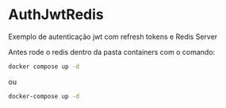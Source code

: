 # AuthJwtRedis
Exemplo de autenticação jwt com refresh tokens e Redis Server

Antes rode o redis dentro da pasta containers com o comando:
```bash
docker compose up -d
```
ou

```bash
docker-compose up -d
```
